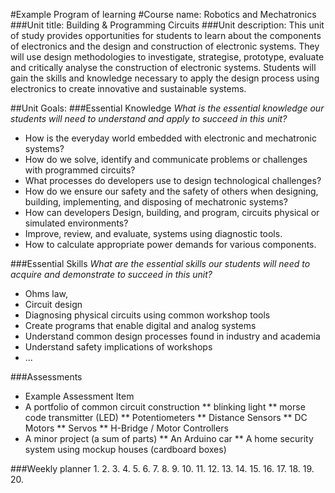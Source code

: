 #Example Program of learning
#Course name: 
Robotics and Mechatronics
###Unit title:
Building & Programming Circuits
###Unit description:
This unit of study provides opportunities for students to learn about the components of electronics and the design and construction of electronic systems. They will use design methodologies to investigate, strategise, prototype, evaluate and critically analyse the construction of electronic systems. Students will gain the skills and knowledge necessary to apply the design process using electronics to create innovative and sustainable systems.

##Unit Goals: 
###Essential Knowledge
_What is the essential knowledge our students will need to understand and apply to succeed in this unit?_ 
* How is the everyday world embedded with electronic and mechatronic systems?
* How do we solve, identify and communicate problems or challenges with programmed circuits?
* What processes do developers use to design technological challenges?  
* How do we ensure our safety and the safety of others when designing, building, implementing, and disposing of mechatronic systems?
* How can developers Design, building, and program,  circuits physical or simulated environments?  
* Improve, review, and evaluate, systems using diagnostic tools. 
* How to calculate appropriate power demands for various components. 

###Essential Skills
_What are the essential skills our students will need to acquire and demonstrate to succeed in this unit?_
* Ohms law, 
* Circuit design
* Diagnosing physical circuits using common workshop tools
* Create programs that enable digital and analog systems
* Understand common design processes found in industry and academia
* Understand safety implications of workshops 
* ...


###Assessments
* Example Assessment Item
* A portfolio of common circuit construction 
** blinking light 
** morse code transmitter (LED)
** Potentiometers 
** Distance Sensors
** DC Motors
** Servos
** H-Bridge / Motor Controllers 
* A minor project (a sum of parts)
** An Arduino car
** A home security system using mockup houses (cardboard boxes)

###Weekly planner
1. 
2. 
3. 
4. 
5. 
6. 
7. 
8. 
9. 
10.
11.
12.
13.
14.
15.
16.
17.
18.
19.
20.
